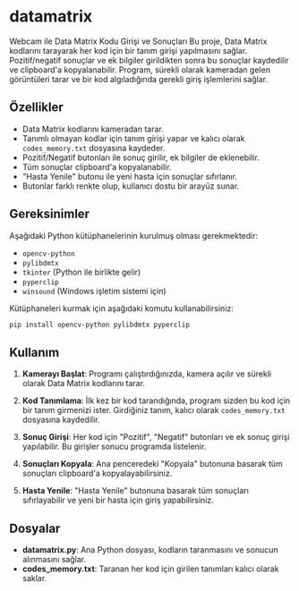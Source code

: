 # datamatrix
Webcam ile Data Matrix Kodu Girişi ve Sonuçları
Bu proje, Data Matrix kodlarını tarayarak her kod için bir tanım girişi yapılmasını sağlar. Pozitif/negatif sonuçlar ve ek bilgiler girildikten sonra bu sonuçlar kaydedilir ve clipboard'a kopyalanabilir. Program, sürekli olarak kameradan gelen görüntüleri tarar ve bir kod algıladığında gerekli giriş işlemlerini sağlar.

## Özellikler
- Data Matrix kodlarını kameradan tarar.
- Tanımlı olmayan kodlar için tanım girişi yapar ve kalıcı olarak `codes_memory.txt` dosyasına kaydeder.
- Pozitif/Negatif butonları ile sonuç girilir, ek bilgiler de eklenebilir.
- Tüm sonuçlar clipboard'a kopyalanabilir.
- "Hasta Yenile" butonu ile yeni hasta için sonuçlar sıfırlanır.
- Butonlar farklı renkte olup, kullanıcı dostu bir arayüz sunar.

## Gereksinimler

Aşağıdaki Python kütüphanelerinin kurulmuş olması gerekmektedir:

- `opencv-python`
- `pylibdmtx`
- `tkinter` (Python ile birlikte gelir)
- `pyperclip`
- `winsound` (Windows işletim sistemi için)

Kütüphaneleri kurmak için aşağıdaki komutu kullanabilirsiniz:

```bash
pip install opencv-python pylibdmtx pyperclip
```

## Kullanım

1. **Kamerayı Başlat**: Programı çalıştırdığınızda, kamera açılır ve sürekli olarak Data Matrix kodlarını tarar.

2. **Kod Tanımlama**: İlk kez bir kod tarandığında, program sizden bu kod için bir tanım girmenizi ister. Girdiğiniz tanım, kalıcı olarak `codes_memory.txt` dosyasına kaydedilir.

3. **Sonuç Girişi**: Her kod için "Pozitif", "Negatif" butonları ve ek sonuç girişi yapılabilir. Bu girişler sonucu programda listelenir.

4. **Sonuçları Kopyala**: Ana penceredeki "Kopyala" butonuna basarak tüm sonuçları clipboard'a kopyalayabilirsiniz.

5. **Hasta Yenile**: "Hasta Yenile" butonuna basarak tüm sonuçları sıfırlayabilir ve yeni bir hasta için giriş yapabilirsiniz.

## Dosyalar

- **datamatrix.py**: Ana Python dosyası, kodların taranmasını ve sonucun alınmasını sağlar.
- **codes_memory.txt**: Taranan her kod için girilen tanımları kalıcı olarak saklar.


